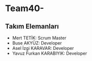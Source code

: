 # Team40-

## Takım Elemanları

- Mert TETİK: Scrum Master
- Buse AKYÜZ: Developer
- Asel İzgi KARAVAR: Developer
- Yavuz Furkan KARABIYIK: Developer
